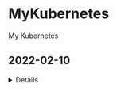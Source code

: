 # MyKubernetes

My Kubernetes


## 2022-02-10

<details>

https://docs.google.com/forms/d/e/1FAIpQLScBSHWlre-Zl5uEx5SpWQftefvQt_sJhFWvQvV2LOeoZrEJ3Q/viewform?vc=0&c=0&w=1&flr=0

->

https://docs.google.com/forms/d/e/1FAIpQLScBSHWlre-Zl5uEx5SpWQftefvQt_sJhFWvQvV2LOeoZrEJ3Q/viewscore?viewscore=AE0zAgBOpgVaLkdMc83-L5-58dvCY_AbOHtb1nJw11SvXkTmjaW4I0yN267DzzD_Qv5le3A


## Ref

https://kubernetes.io/docs/concepts/overview/components/



![](image/README/kubernetes_cluste_components.png)



Control Plane Components

- kube-apiserver
- etcd
- kube-scheduler
- kube-controller-manager
- cloud-controller-manager


Node Components

- kubelet
- kube-proxy
- Container runtime 


kubectl translates your imperative command into a declarative Kubernetes Deployment object.

There are two basic ways to deploy to Kubernetes: imperatively, with the many kubectl commands, or declaratively, by writing manifests and using `kubectl apply`.

How to deploy a database on Kubernetes

Now, let’s dive into more details on how to deploy a database on Kubernetes using StatefulSets. With a StatefulSet, your data can be stored on persistent volumes, decoupling the database application from the persistent storage, so when a pod (such as the database application) is recreated, all the data is still there. Additionally, when a pod is recreated in a StatefulSet, it keeps the same name, so you have a consistent endpoint to connect to. Persistent data and consistent naming are two of the largest benefits of StatefulSets. You can check out the Kubernetes documentation for more details.


![](image/README/20220210_01.png)

![](image/README/20220210_02.png)

![](image/README/20220210_03.png)

</details>

